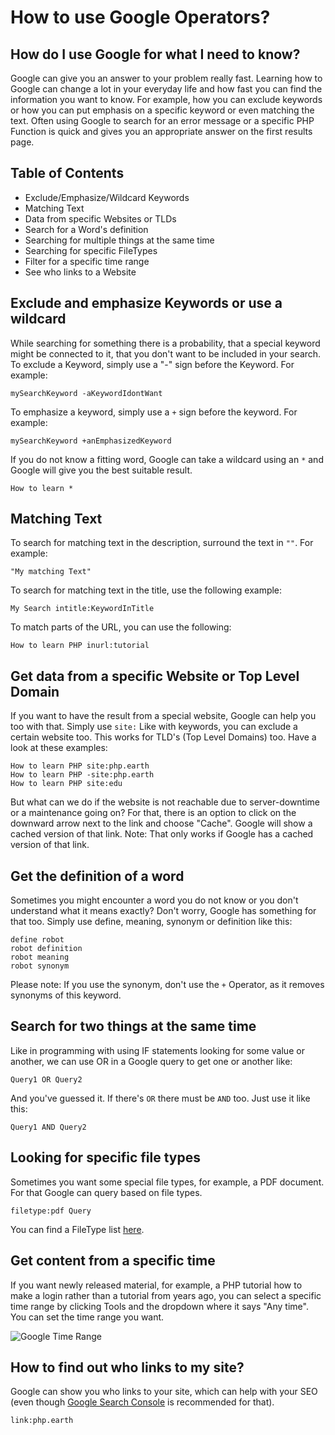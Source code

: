 # How to use Google Operators?

## How do I use Google for what I need to know?

Google can give you an answer to your problem really fast. Learning how to Google can change a lot in your everyday life and how fast you can find the information you want to know. For example, how you can exclude keywords or how you can put emphasis on a specific keyword or even matching the text.
Often using Google to search for an error message or a specific PHP Function is quick and gives you an appropriate answer on the first results page.

## Table of Contents

- Exclude/Emphasize/Wildcard Keywords
- Matching Text
- Data from specific Websites or TLDs
- Search for a Word's definition
- Searching for multiple things at the same time
- Searching for specific FileTypes
- Filter for a specific time range
- See who links to a Website

## Exclude and emphasize Keywords or use a wildcard

While searching for something there is a probability, that a special keyword might be connected to it, that you don't want to be included in your search.
To exclude a Keyword, simply use a "-" sign before the Keyword. For example:

```
mySearchKeyword -aKeywordIdontWant
```

To emphasize a keyword, simply use a `+` sign before the keyword. For example:

```
mySearchKeyword +anEmphasizedKeyword
```

If you do not know a fitting word, Google can take a wildcard using an `*` and Google will give you the best suitable result.

```
How to learn *
```

## Matching Text

To search for matching text in the description, surround the text in `""`. For example:

```
"My matching Text"
```

To search for matching text in the title, use the following example:

```
My Search intitle:KeywordInTitle
```

To match parts of the URL, you can use the following:

```
How to learn PHP inurl:tutorial
```

## Get data from a specific Website or Top Level Domain

If you want to have the result from a special website, Google can help you too with that. Simply use `site:`
Like with keywords, you can exclude a certain website too. This works for TLD's (Top Level Domains) too. Have a look at these examples:

```
How to learn PHP site:php.earth
How to learn PHP -site:php.earth
How to learn PHP site:edu
```

But what can we do if the website is not reachable due to server-downtime or a maintenance going on?
For that, there is an option to click on the downward arrow next to the link and choose "Cache". Google will show a cached version of that link.
Note: That only works if Google has a cached version of that link.

## Get the definition of a word

Sometimes you might encounter a word you do not know or you don't understand what it means exactly? Don't worry, Google has something for that too. Simply use define, meaning, synonym or definition like this:

```
define robot
robot definition
robot meaning
robot synonym
```

Please note: If you use the synonym, don't use the `+` Operator, as it removes synonyms of this keyword.

## Search for two things at the same time

Like in programming with using IF statements looking for some value or another, we can use OR in a Google query to get one or another like:

```
Query1 OR Query2
```

And you've guessed it. If there's `OR` there must be `AND` too. Just use it like this:

```
Query1 AND Query2
```

## Looking for specific file types

Sometimes you want some special file types, for example, a PDF document. For that Google can query based on file types.

```
filetype:pdf Query
```

You can find a FileType list [here](https://en.wikipedia.org/wiki/List_of_file_formats).

## Get content from a specific time

If you want newly released material, for example, a PHP tutorial how to make a login rather than a tutorial from years ago, you can select a specific time range by clicking Tools and the dropdown where it says "Any time". You can set the time range you want.

![Google Time Range](https://raw.githubusercontent.com/php-earth/assets/master/images/general/google-time.png "Google Time Range")

## How to find out who links to my site?

Google can show you who links to your site, which can help with your SEO (even though [Google Search Console](https://www.google.com/webmasters/tools/home) is recommended for that).

```
link:php.earth
```
